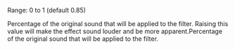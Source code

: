 Range: 0 to 1 (default 0.85)

Percentage of the original sound that will be applied to the filter. Raising this value will make the effect sound louder and be more apparent.Percentage of the original sound that will be applied to the filter.